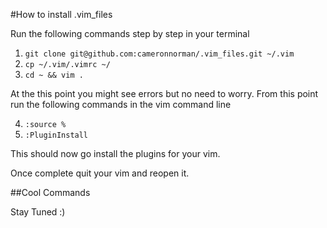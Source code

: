 #How to install .vim_files

Run the following commands step by step in your terminal

1. ```git clone git@github.com:cameronnorman/.vim_files.git ~/.vim```
2. ```cp ~/.vim/.vimrc ~/```
3. ```cd ~ && vim .```

At the this point you might see errors but no need to worry. From this point run the following commands in the vim command line

4. ```:source %```
5. ```:PluginInstall```

This should now go install the plugins for your vim.

Once complete quit your vim and reopen it.

##Cool Commands

Stay Tuned :)
